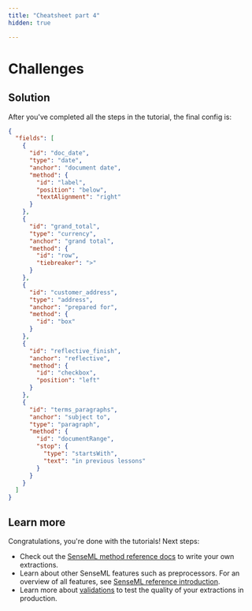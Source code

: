 ```yaml
---
title: "Cheatsheet part 4"
hidden: true

---
```


Challenges
===

Solution
----

After you've completed all the steps in the tutorial, the final config is:


```json
{
  "fields": [
    {
      "id": "doc_date",
      "type": "date",
      "anchor": "document date",
      "method": {
        "id": "label",
        "position": "below",
        "textAlignment": "right"
      }
    },
    {
      "id": "grand_total",
      "type": "currency",
      "anchor": "grand total",
      "method": {
        "id": "row",
        "tiebreaker": ">"
      }
    },
    {
      "id": "customer_address",
      "type": "address",
      "anchor": "prepared for",
      "method": {
        "id": "box"
      }
    },
    {
      "id": "reflective_finish",
      "anchor": "reflective",
      "method": {
        "id": "checkbox",
        "position": "left"
      }
    },
    {
      "id": "terms_paragraphs",
      "anchor": "subject to",
      "type": "paragraph",
      "method": {
        "id": "documentRange",
        "stop": {
          "type": "startsWith",
          "text": "in previous lessons"
        }
      }
    }
  ]
}
```

Learn more
---

Congratulations, you're done with the tutorials! Next steps:

- Check out the [SenseML method reference docs](doc:methods) to write your own extractions.
- Learn about other SenseML features such as preprocessors. For an overview of all features, see [SenseML reference introduction](doc:senseml-reference-introduction).
- Learn more about [validations](doc:validate-extractions) to test the quality of your extractions in production.

